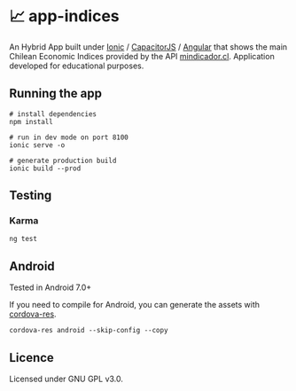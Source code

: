 # 📈 app-indices

An Hybrid App built under [Ionic](https://ionicframework.com/) / [CapacitorJS](https://capacitorjs.com/) / [Angular](https://angular.io/) that shows the main Chilean Economic Indices provided by the API [mindicador.cl](https://mindicador.cl/).
Application developed for educational purposes.


## Running the app

```
# install dependencies
npm install

# run in dev mode on port 8100
ionic serve -o

# generate production build
ionic build --prod
```

## Testing

### Karma

```
ng test
```

## Android

Tested in Android 7.0+

If you need to compile for Android, you can generate the assets with [cordova-res](https://github.com/ionic-team/cordova-res).
```
cordova-res android --skip-config --copy

```


## Licence
Licensed under GNU GPL v3.0.

